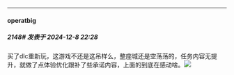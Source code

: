 ﻿
*****

####  operatbig  
##### 2148#       发表于 2024-12-8 22:28

买了dlc重新玩，这游戏不还是这吊样么，整座城还是空荡荡的，任务内容无提升，就做了点体验优化跟补了些承诺内容，上面的到底在感动啥。<img src="https://static.saraba1st.com/image/smiley/face2017/004.gif" referrerpolicy="no-referrer">

